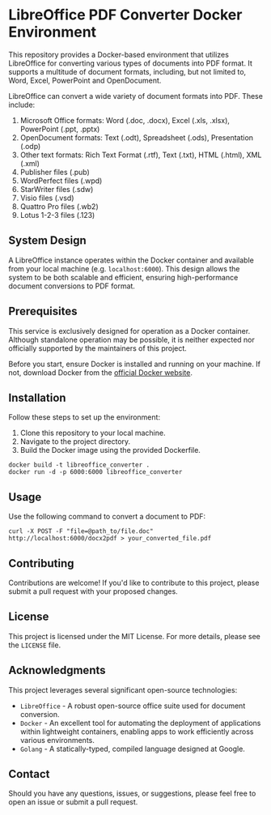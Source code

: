 # LibreOffice PDF Converter Docker Environment

This repository provides a Docker-based environment that utilizes LibreOffice for converting various types of documents into PDF format. It supports a multitude of document formats, including, but not limited to, Word, Excel, PowerPoint and OpenDocument.

LibreOffice can convert a wide variety of document formats into PDF. These include:
1. Microsoft Office formats: Word (.doc, .docx), Excel (.xls, .xlsx), PowerPoint (.ppt, .pptx)
2. OpenDocument formats: Text (.odt), Spreadsheet (.ods), Presentation (.odp)
3. Other text formats: Rich Text Format (.rtf), Text (.txt), HTML (.html), XML (.xml)
4. Publisher files (.pub)
5. WordPerfect files (.wpd)
6. StarWriter files (.sdw)
7. Visio files (.vsd)
8. Quattro Pro files (.wb2)
9. Lotus 1-2-3 files (.123)

## System Design

A LibreOffice instance operates within the Docker container and available from your local machine (e.g. `localhost:6000`). This design allows the system to be both scalable and efficient, ensuring high-performance document conversions to PDF format.

## Prerequisites
This service is exclusively designed for operation as a Docker container. Although standalone operation may be possible, it is neither expected nor officially supported by the maintainers of this project.

Before you start, ensure Docker is installed and running on your machine. If not, download Docker from the [official Docker website](https://www.docker.com/get-started).

## Installation

Follow these steps to set up the environment:
1. Clone this repository to your local machine.
2. Navigate to the project directory.
3. Build the Docker image using the provided Dockerfile.

```shell
docker build -t libreoffice_converter . 
docker run -d -p 6000:6000 libreoffice_converter
```

## Usage
Use the following command to convert a document to PDF:

```shell
curl -X POST -F "file=@path_to/file.doc" http://localhost:6000/docx2pdf > your_converted_file.pdf
```

## Contributing

Contributions are welcome! If you'd like to contribute to this project, please submit a pull request with your proposed changes.

## License

This project is licensed under the MIT License. For more details, please see the `LICENSE` file.

## Acknowledgments

This project leverages several significant open-source technologies:

- `LibreOffice` - A robust open-source office suite used for document conversion.
- `Docker` - An excellent tool for automating the deployment of applications within lightweight containers, enabling apps to work efficiently across various environments.
- `Golang` - A statically-typed, compiled language designed at Google.

## Contact

Should you have any questions, issues, or suggestions, please feel free to open an issue or submit a pull request.
